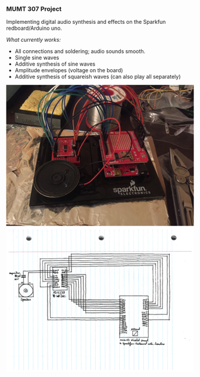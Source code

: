 ### MUMT 307 Project

Implementing digital audio synthesis and effects on the Sparkfun redboard/Arduino uno.

*What currently works:*
* All connections and soldering; audio sounds smooth.
* Single sine waves
* Additive synthesis of sine waves
* Amplitude envelopes (voltage on the board)
* Additive synthesis of squareish waves (can also play all separately)

![Photo of hardware](https://github.com/valerie-sd/mumt307project/blob/d01c53bd3534bc7d7c8da65a4aae46e7ae60ceae/photos/IMG_3192.JPG)
![Schematic diagram](https://raw.githubusercontent.com/valerie-sd/mumt307project/master/docs/schematic_diagram.png)
